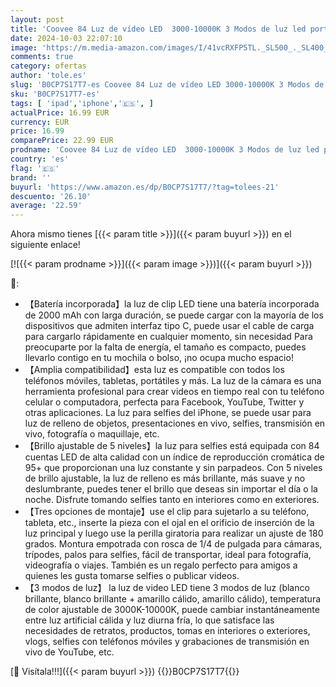 ```yaml
---
layout: post
title: 'Coovee 84 Luz de vídeo LED  3000-10000K 3 Modos de luz led portatil  luz Foco para movil con batería de 2000 Mah  CRI 95+  luz LED de videoconferencia para iPhone  iPad  computadora portátil  cámara'
date: 2024-10-03 22:07:10
image: 'https://m.media-amazon.com/images/I/41vcRXFP5TL._SL500_._SL400_.jpg'
comments: true
category: ofertas
author: 'tole.es'
slug: 'B0CP7S17T7-es Coovee 84 Luz de vídeo LED 3000-10000K 3 Modos de luz led...'
sku: 'B0CP7S17T7-es'
tags: [ 'ipad','iphone','🇪🇸', ]
actualPrice: 16.99 EUR
currency: EUR
price: 16.99
comparePrice: 22.99 EUR
prodname: 'Coovee 84 Luz de vídeo LED  3000-10000K 3 Modos de luz led portatil  luz Foco para movil con batería de 2000 Mah  CRI 95+  luz LED de videoconferencia para iPhone  iPad  computadora portátil  cámara'
country: 'es'
flag: '🇪🇸'
brand: ''
buyurl: 'https://www.amazon.es/dp/B0CP7S17T7/?tag=tolees-21'
descuento: '26.10'
average: '22.59'
---
```


Ahora mismo tienes [{{< param title >}}]({{< param buyurl >}}) en el siguiente enlace!

[![{{< param prodname >}}]({{< param image >}})]({{< param buyurl >}})

🔎:

- 【Batería incorporada】la luz de clip LED tiene una batería incorporada de 2000 mAh con larga duración, se puede cargar con la mayoría de los dispositivos que admiten interfaz tipo C, puede usar el cable de carga para cargarlo rápidamente en cualquier momento, sin necesidad Para preocuparte por la falta de energía, el tamaño es compacto, puedes llevarlo contigo en tu mochila o bolso, ¡no ocupa mucho espacio!
- 【Amplia compatibilidad】esta luz es compatible con todos los teléfonos móviles, tabletas, portátiles y más. La luz de la cámara es una herramienta profesional para crear videos en tiempo real con tu teléfono celular o computadora, perfecta para Facebook, YouTube, Twitter y otras aplicaciones. La luz para selfies del iPhone, se puede usar para luz de relleno de objetos, presentaciones en vivo, selfies, transmisión en vivo, fotografía o maquillaje, etc.
- 【Brillo ajustable de 5 niveles】la luz para selfies está equipada con 84 cuentas LED de alta calidad con un índice de reproducción cromática de 95+ que proporcionan una luz constante y sin parpadeos. Con 5 niveles de brillo ajustable, la luz de relleno es más brillante, más suave y no deslumbrante, puedes tener el brillo que deseas sin importar el día o la noche. Disfrute tomando selfies tanto en interiores como en exteriores.
- 【Tres opciones de montaje】use el clip para sujetarlo a su teléfono, tableta, etc., inserte la pieza con el ojal en el orificio de inserción de la luz principal y luego use la perilla giratoria para realizar un ajuste de 180 grados. Montura empotrada con rosca de 1/4 de pulgada para cámaras, trípodes, palos para selfies, fácil de transportar, ideal para fotografía, videografía o viajes. También es un regalo perfecto para amigos a quienes les gusta tomarse selfies o publicar videos.
- 【3 modos de luz】 la luz de video LED tiene 3 modos de luz (blanco brillante, blanco brillante + amarillo cálido, amarillo cálido), temperatura de color ajustable de 3000K-10000K, puede cambiar instantáneamente entre luz artificial cálida y luz diurna fría, lo que satisface las necesidades de retratos, productos, tomas en interiores o exteriores, vlogs, selfies con teléfonos móviles y grabaciones de transmisión en vivo de YouTube, etc.

[🛒 Visítala!!!]({{< param buyurl >}})
{{<world>}}B0CP7S17T7{{</world>}}
